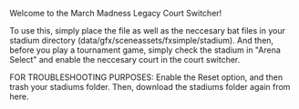 Welcome to the March Madness Legacy Court Switcher! 

To use this, simply place the file as well as the neccesary bat files in your stadium directory (data/gfx/sceneassets/fxsimple/stadium). And then, before you play a tournament game, simply check the stadium in "Arena Select" and enable the neccesary court in the court switcher.

FOR TROUBLESHOOTING PURPOSES:
Enable the Reset option, and then trash your stadiums folder. Then, download the stadiums folder again from here.
